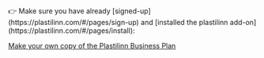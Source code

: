 <p>👉 Make sure you have already [signed-up](https://plastilinn.com/#/pages/sign-up) and [installed the plastilinn add-on](https://plastilinn.com/#/pages/install):</p>

<a href="https://docs.google.com/document/d/1O4X5lbIFl2KkbALLuylNBqdKVS699rex-qs2cFi0BjI/copy" target="_blank">Make your own copy of the Plastilinn Business Plan</a>
